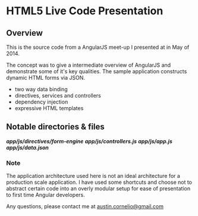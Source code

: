 # HTML5 Live Code Presentation

## Overview
This is the source code from a AngularJS meet-up I presented at in May of 2014.

The concept was to give a intermediate overview of AngularJS and demonstrate some of it's key qualities. The sample application constructs dynamic HTML forms via JSON.

 * two way data binding
 * directives, services and controllers
 * dependency injection
 * expressive HTML templates

## Notable directories & files
***app/js/directives/form-engine***
***app/js/controllers.js***
***app/js/app.js***
***app/js/data.json***

### Note
The application architecture used here is not an ideal architecture for a production scale application. I have used some shortcuts and choose not to abstract certain code into an overly modular setup for ease of presentation to first time Angular developers.

Any questions, please contact me at <austin.cornelio@gmail.com>
